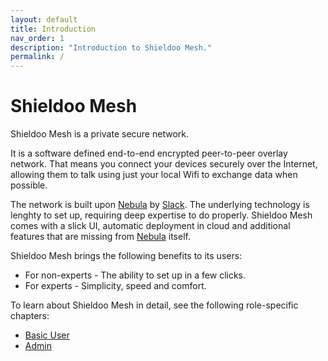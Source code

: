 ```yaml
---
layout: default
title: Introduction
nav_order: 1
description: "Introduction to Shieldoo Mesh."
permalink: /
---
```


# Shieldoo Mesh
Shieldoo Mesh is a private secure network. 

It is a software defined end-to-end encrypted peer-to-peer overlay network. That means you connect your devices securely over the Internet, allowing them to talk using just your local Wifi to exchange data when possible.

The network is built upon [Nebula](https://github.com/slackhq/nebula) by [Slack](https://github.com/slackhq). The underlying technology is lenghty to set up, requiring deep expertise to do properly. Shieldoo Mesh comes with a slick UI, automatic deployment in cloud and additional features that are missing from [Nebula](https://github.com/slackhq/nebula) itself. 

Shieldoo Mesh brings the following benefits to its users:
- For non-experts - The ability to set up in a few clicks.
- For experts - Simplicity, speed and comfort.

To learn about Shieldoo Mesh in detail, see the following role-specific chapters:
- [Basic User](./basic_user/#basic-user)
- [Admin](./admin/#admin)
